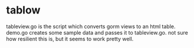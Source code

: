# tablow

tableview.go is the script which converts gorm views to an html table. 
demo.go creates some sample data and passes it to tableview.go.
not sure how resilient this is, but it seems to work pretty well.
